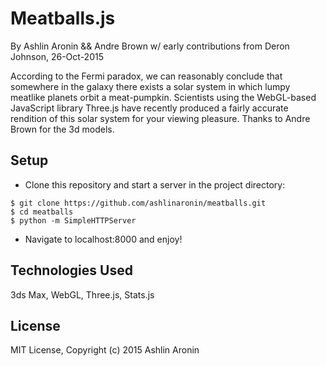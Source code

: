 Meatballs.js
==========

By Ashlin Aronin && Andre Brown w/ early contributions from Deron Johnson, 26-Oct-2015

According to the Fermi paradox, we can reasonably conclude that somewhere in the
galaxy there exists a solar system in which lumpy meatlike planets orbit a
meat-pumpkin. Scientists using the WebGL-based JavaScript library Three.js have
recently produced a fairly accurate rendition of this solar system
for your viewing pleasure. Thanks to Andre Brown for the 3d models.


Setup
----------
* Clone this repository and start a server in the project directory:
```console
$ git clone https://github.com/ashlinaronin/meatballs.git
$ cd meatballs
$ python -m SimpleHTTPServer
```
* Navigate to localhost:8000 and enjoy!


Technologies Used
-----------------
3ds Max, WebGL, Three.js, Stats.js

License
----------
MIT License, Copyright (c) 2015 Ashlin Aronin

